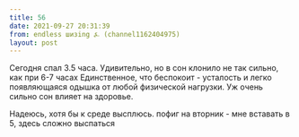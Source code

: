 ```yaml
---
title: 56
date: 2021-09-27 20:31:39
from: endless шизing ⍼ (channel1162404975)
layout: post
---
```


Сегодня спал 3.5 часа. Удивительно, но в сон клонило не так сильно, как при 6-7 часах 
Единственное, что беспокоит - усталость и легко появляющаяся одышка от любой физической нагрузки. Уж очень сильно сон влияет на здоровье.

Надеюсь, хотя бы к среде высплюсь. пофиг на вторник - мне вставать в 5, здесь сложно выспаться
